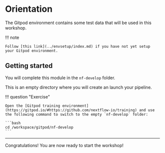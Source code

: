 # Orientation

The Gitpod environment contains some test data that will be used in this workshop.

!!! note

    Follow [this link](../envsetup/index.md) if you have not yet setup your Gitpod environment.

## Getting started

You will complete this module in the `nf-develop` folder.

This is an empty directory where you will create an launch your pipeline.

!!! question "Exercise"

    Open the [Gitpod training environment](https://gitpod.io/#https://github.com/nextflow-io/training) and use the following command to switch to the empty `nf-develop` folder:

    ```bash
    cd /workspace/gitpod/nf-develop
    ```

<!---

## Configuring GitHub

As a part of this workshop you will push changes to your GitHub.

If this is the first time you have used Gitpod for development work you will need to edit your permissions to push changes.

To edit your Gitpod permissions, open your Gitpod dashboard by clicking on the three horizontal lines in the top left-hand corner of your browser window and select `Gitpod: Open Dashboard` from the dropdown menu.

![Open Gitpod dashboard](img/gitpod.opendashboard.png)

In your dashboard, click on your avatar in the top right-hand corner of your window and select `User Settings` from the dropdown menu.

![Gitpod dashboard](img/gitpod.dashboard.png)

Click on `Git Providers` on the right hand menu.

![Git providers](img/gitpod.providers.png)

Edit the permissions for your GitHub account by clicking on the three dots next to your GitHub account and give your Gitpod account permissions to access for GitHub repositories.

![GitHub permissions](img/gitpod.permissions.png)

Once complete, click `Update permissions` and return to your Gitpod training environment.

-->

---

Congratulations! You are now ready to start the workshop!
